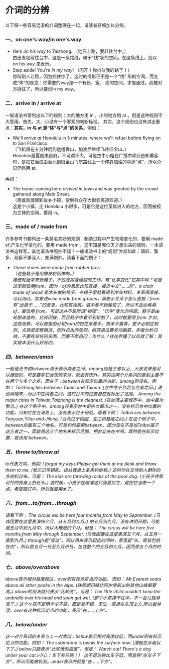 # 介词的分辨

以下将一些容易混淆的介词整理在一起，请读者仔细加以分辨。

### 一、on one's way/in one's way


- He's <em>on his way</em> to Taizhong. （他已上路，要赶往台中。）  
由出发地前往台中，这是一条路线，属于“线”状的空间。在这条线上，应以 on his way 来表示。  
- Step aside! You're <em>in my way</em>! （闪开！你挡住我的路了！）  
你叫别人让路，因为挡住你了。这时的情形已不是一个“线” 形的空间，而变成“体”的观念：你需要的way是一个有长、宽、 高的空间，才能通过，而被对方挡住了，所以要说in my way。  

### 二、arrive in / arrive at


一般语法书常列出以下的规则：大的地方用 in ，小的地方用 at 。但是这种规则不大管用。首先，大、小没有一个客观的判断标准。 其次，这个规则也没有讲出重点：**其实，in 与 at 是“体”与“点”的关系**。例如：  
- We'll <em>arrive at</em> Honolulu in 5 minutes, where we'll refuel before flying on to San Francisco.  
（飞机将在五分钟后到达檀香山，加油后继续飞往旧金山。）  
Honolulu是夏威夷首府，不可谓不大，可是空中小姐在广播中如此告知乘客时，是把它当成由台北到旧金山飞航路线上一个停靠加油的中途“点”，所以介词仍然用 at。  

再如：  

- The home-coming hero <em>arrived in</em> town and was greeted by the crowd gathered along Main Street.  
（英雄凯旋回到故乡小镇，受到群众在大街旁夹道欢迎。）    
这是个小镇，比 Honolulu 小得多，可是它是这位英雄进入的地方，因而被视为立体的空间，要用 in。  

### 三、made of / made from


许多参考书都列出一条莫名其妙的规则：制造过程中产生物理变化的，要用 made of;产生化学变化的，要用 made from 。这不知是哪位天才想出来的规则，一本语法书这样写，其他语法书照抄不误！一般语法书上的“规则”大抵如此：琐碎、繁多、观察不够深入、充满例外。请看下面的例子：  
- These shoes were <em>made from rubber tires.  
（这些鞋子是用橡皮轮胎做的。）  
橡皮轮胎拿来做鞋子，不过是剪裁缝缀的工作，有“化学变化”在其中吗？可是这里就该用from。因为：of的意思比较直接，接近中文“……的”。a chair made of wood 是木头做的椅子，在椅子里就看得到木头材料，关系很直接，可以用of。如果说wine made from grapes，那表示关系不那么直接：from有“出自于……”的意思，比较有距离。酒中看不到葡萄了，所以不适合再用of，要改用 from。可是这并不是所谓“物理”、“化学”变化的问题。鞋子是由轮胎改造的，比较间接，而且鞋子中看不到轮胎了，这时就要用 from 才对。这些观察，可以直接由of和from的特性来着手，根本不需背，更不必制定规则，尤其是观察粗浅、例外百出的规则。研究语法要多动脑筋、多做分析归纳，不要死背任何东西，而要不断自问：为什么？往往弄懂了以后就了解：其实根本没什么好背的。

### 四、between/amon


一般语法书说between用于表示两者之间，among则是三者以上，大致说来是可以接受的，可是要拿它当规则来背，就会有例外。其实这两个介系词的差别主要不在两个与多个之差，而在于：between有标示位置的功能，among则没有。例如：
Taizhong lies <em>between</em> Taibei and Tainan.
(台中位于台北与台南之间。)
说出两端来，而台中在两者之间，这时台中的位置自然就标出了范围。
<em>Among</em> the major cities in Taiwan,Taizhong is the cleanest.
(在台湾主要城市中，台中最为整洁。)
在这个例子中，among只表示台中是各大都市之一，没有标示台中位置的功能，只知它在台湾岛上，没有表示位于何处。再看下例：
Taibei lies <em>between</em> Taoyuan,Yilan and Jilong.
(台北位于桃园、宜兰和基隆之间。)
在这个例子中，between后面有三个地名，可是仍然要用between，因为现在不是说Taibei属于这三者之一，而是用这三个地名来标示范围，把台北夹在中间。既然是在标示位置，就该用 between。

### 五、throw to/throw at


to代表方向，例如:
I forgot my keys.Please get them at my desk and <em>throw</em> them <em>to</em> me.
(我忘记带钥匙。请从我桌上拿来扔给我。)
这时你在交待别人朝你的方向扔过来。可是：
The kids are <em>throwing</em> rocks <em>at</em> the poor dog.
(小孩子往那可怜的狗身上扔石头。)
这时候，小孩子在瞄准这只狗要打它，是把它当做一个点，希望能打中，所以就要用at了。

### 六、from...to/from...through


请看下例：
The circus will be here four months,<em>from</em> May <em>to</em> September.
(马戏团要在这里表演四个月，从五月到九月。)
由五月到九月，没有讲明日期，可能是五月中到九月中，所以大概是四个月。但是：
The circus will be here five months,<em>from</em> May <em>through</em> September.
(马戏团要在这里表演五个月，从五月一直到九月。)
through是“穿过”，所以用来表示起迄时间时，意思是“头、尾皆包括在内”，所以是五月一日至九月卅日，包含整个的五月和九月，因而是五个月的时间。

### 七、above/overabove


above表示相对高度超过，over则有标示定点的功能。 例如：
Mt.Everest soars <em>above</em> all other peaks in the Alps.
(珠穆朗玛峰比阿尔卑斯山的其他山峰都要高。)
above的用法就只表示“比较高”。可是：
The little child couldn't keep the umbrella <em>over</em> his head and soon got wet.
(那个小孩撑不住伞，不一会儿就淋湿了。)
这个小孩不是雨伞举不高，而是拿不稳，无法一直遮在头顶上方,所以会淋湿。over有这种标示定点的功能，表示“在……上方”。

### 八、below/under


这一对介系词的关系与上一对类似：below表示相对高度较低，而under则有标示定点的功能。例如：
The submarine is <em>below</em> the surface now.
(潜艇在水面以下了。)
below只能表示“比较低的高度”。但是：
Watch out! There's a dog <em>under</em> your car.(小心！车下有只狗！）
这不是说狗比车子低，而是狗“在车子下方”，所以可能被轧到。under表示的就是“在……下方”。